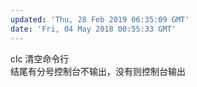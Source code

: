 ```yaml
---
updated: 'Thu, 28 Feb 2019 06:35:09 GMT'
date: 'Fri, 04 May 2018 00:55:33 GMT'
---
```


clc 清空命令行\
结尾有分号控制台不输出，没有则控制台输出
